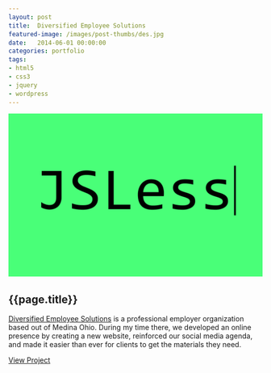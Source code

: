 ```yaml
---
layout: post
title:  Diversified Employee Solutions
featured-image: /images/post-thumbs/des.jpg
date:   2014-06-01 00:00:00
categories: portfolio
tags: 
- html5 
- css3
- jquery
- wordpress
---
```


<section class="feature-image">
	<img src="/images/post-img/jsless.gif" alt="JSLess">
</section>

<section class="post-intro">
	<h1>{{page.title}}</h1>
	<p><a href="http://des4you.com" target="_blank">Diversified Employee Solutions</a> is a professional employer organization based out of Medina Ohio. During my time there, we developed an online presence by creating a new website, reinforced our social media agenda, and made it easier than ever for clients to get the materials they need.</p>
	<a href="http://des4you.com" target="_blank" class="view-project tooltip">View Project</a>

</section>
